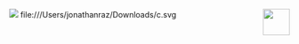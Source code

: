 <!--   my-header-img -->
![](./src/header_.png) <a href="https://www.python.org/"><img                                          src="https://upload.wikimedia.org/wikipedia/commons/c/c3/Python-logo-notext.svg" align="right" height="48" width="48" ></a>
file:///Users/jonathanraz/Downloads/c.svg

                                                                                                                                                                                                                                                                                                                                                                                                                                                                                                                                                                                                       
